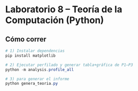 # Laboratorio 8 – Teoría de la Computación (Python)

## Cómo correr
```powershell
# 1) Instalar dependencias
pip install matplotlib

# 2) Ejecutar perfilado y generar tabla+gráfica de P1–P3
python -m analysis.profile_all

# 3) para generar el informe 
python genera_teoria.py
